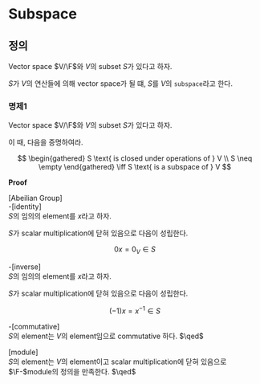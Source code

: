 # Subspace
## 정의
Vector space $V/\F$와 $V$의 subset $S$가 있다고 하자.

$S$가 $V$의 연산들에 의해 vector space가 될 떄, $S$를 $V$의 `subspace`라고 한다.

### 명제1
Vector space $V/\F$와 $V$의 subset $S$가 있다고 하자.

이 때, 다음을 증명하여라.

$$ \begin{gathered} S \text{ is closed under operations of } V \\ S \neq \empty \end{gathered} \iff S \text{ is a subspace of } V  $$

**Proof**

[Abeilian Group]  
-[identity]  
$S$의 임의의 element를 $x$라고 하자.

$S$가 scalar multiplication에 닫혀 있음으로 다음이 성립한다.

$$ 0x = 0_V \in S $$ 

-[inverse]  
$S$의 임의의 element를 $x$라고 하자.

$S$가 scalar multiplication에 닫혀 있음으로 다음이 성립한다.

$$ (-1)x = x^{-1} \in S $$

-[commutative]  
$S$의 element는 $V$의 element임으로 commutative 하다. $\qed$

[module]  
$S$의 element는 $V$의 element이고 scalar multiplication에 닫혀 있음으로 $\F-$module의 정의을 만족한다. $\qed$

